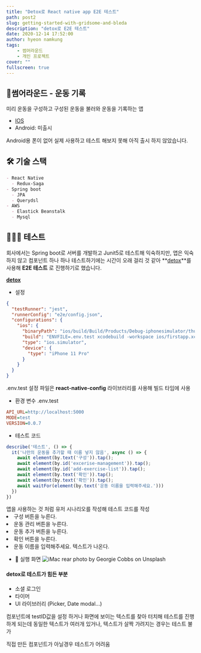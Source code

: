 ```yaml
---
title: "Detox로 React native app E2E 테스트"
path: post2
slug: getting-started-with-gridsome-and-bleda
description: "detox로 E2E 테스트"
date: 2020-12-14 17:52:00
author: hyeon namkung
tags:
    - 썸어라운드
    - 개인 프로젝트
cover: ""
fullscreen: true
---
```


## 📱**썸어라운드 - 운동 기록**
미리 운동을 구성하고 구성된 운동을 불러와 운동을 기록하는 앱

- [IOS](https://apps.apple.com/us/app/%EC%8D%B8%EC%96%B4%EB%9D%BC%EC%9A%B4%EB%93%9C-%EC%9A%B4%EB%8F%99-%EA%B8%B0%EB%A1%9D/id1538255500)
- Android: 미출시
<div class="bg-orange-100 border-l-4 border-orange-500 text-orange-900 leading-normal p-4 md:mx-6 mb-6" role="alert">
 Android용 폰이 없어 실제 사용하고 테스트 해보지 못해 아직 출시 하지 않았습니다.
</div>

## 🛠 기술 스택

```markdown
- React Native
  - Redux-Saga
- Spring boot
  - JPA
  - Querydsl
- AWS
  - Elastick Beanstalk
  - Mysql
```

## 👨🏻‍💻 테스트
회사에서는 Spring boot로 서버를 개발하고 Junit5로 테스트해 익숙하지만, 앱은 익숙하지 않고 컴포넌트 하나 하나 테스트하기에는 시간이 오래 걸리 것 같아 **[detox](https://github.com/wix/Detox)**를 사용해 **E2E 테스트** 로 진행하기로 했습니다.

**[detox](https://github.com/wix/Detox)**
- 설정
```json
{
  "testRunner": "jest",
  "runnerConfig": "e2e/config.json",
  "configurations": {
    "ios": {
      "binaryPath": "ios/build/Build/Products/Debug-iphonesimulator/thumb-around.app",
      "build": "ENVFILE=.env.test xcodebuild -workspace ios/firstapp.xcworkspace -configuration Debug -scheme thumb-around -sdk iphonesimulator -derivedDataPath ios/build",
      "type": "ios.simulator",
      "device": {
        "type": "iPhone 11 Pro"
      }
    }
  }
}
```

<div class="bg-green-100 border-l-4 border-green-500 text-green-900 leading-normal p-3 md:mx-6 mb-6" role="alert">
  .env.test 설정 파일은 <strong>react-native-config</strong> 라이브러리를 사용해 빌드 타임에 사용
</div>

- 환경 변수 .env.test
```ini
API_URL=http://localhost:5000
MODE=test
VERSION=0.0.7
```

- 테스트 코드
```javascript
describe('테스트', () => {
  it('나만의 운동을 추가할 때 이름 넣지 않음', async () => {
    await element(by.text('구성')).tap();
    await element(by.id('excerise-management')).tap();
    await element(by.id('add-exercise-list')).tap();
    await element(by.text('확인')).tap();
    await element(by.text('확인')).tap();
    await waitFor(element(by.text('운동 이름을 입력해주세요.')))
  })
})

```
<div class="bg-green-100 border-l-4 border-green-500 text-green-900 leading-normal p-3 md:mx-6 mb-6" role="alert">
  앱을 사용하는 것 처럼 유저 시나리오를 작성해 테스트 코드를 작성
  <li> 구성 버튼을 누른다. </li>
  <li> 운동 관리 버튼을 누른다. </li>
  <li> 운동 추가 버튼을 누른다. </li>
  <li> 확인 버튼을 누른다. </li>
  <li> 운동 이름을 입력해주세요. 텍스트가 나온다. </li>
</div>


- 👏 실행 화면
![iMac rear photo by Georgie Cobbs on Unsplash](/images/posts/detox-test-1.gif)


#### detox로 테스트가 힘든 부분
- 소셜 로그인
- 타이머
- UI 라이브러리 (Picker, Date modal...)

<div class="bg-green-100 border-l-4 border-green-500 text-green-900 leading-normal p-3 md:mx-6 mb-6" role="alert">
  <p>컴포넌트에 testID값을 설정 하거나 화면에 보이는 텍스트를 찾아 터치해 테스트를 진행하게 되는데
  동일한 텍스트가 여러개 있거나, 텍스트가 살짝 가려지는 경우는 테스트 불가</p>
  <p>직접 만든 컴포넌트가 아닐경우 테스트가 어려움</p>
</div>


